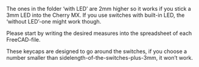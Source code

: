 The ones in the folder ‘with LED’ are 2mm higher so it works if you stick a 3mm LED into the Cherry MX. If you use switches with built-in LED, the ‘without LED’-one might work though.

Please start by writing the desired measures into the spreadsheet of each FreeCAD-file. 

These keycaps are designed to go around the switches, if you choose a number smaller than sidelength-of-the-switches-plus-3mm, it won’t work. 